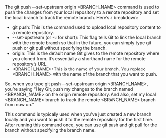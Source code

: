 The git push --set-upstream origin <BRANCH_NAME> command is used to push the changes from your local repository to a remote repository and set the local branch to track the remote branch. Here’s a breakdown:

- git push: This is the command used to upload local repository content to a remote repository.
- --set-upstream (or -u for short): This flag tells Git to link the local branch with the remote branch so that in the future, you can simply type git push or git pull without specifying the branch.
- origin: This is the default name Git gives to the remote repository where you cloned from. It’s essentially a shorthand name for the remote repository’s URL.
- <BRANCH_NAME>: This is the name of your branch. You replace <BRANCH_NAME> with the name of the branch that you want to push.

So, when you type git push --set-upstream origin <BRANCH_NAME>, you’re saying “Hey Git, push my changes to the branch named <BRANCH_NAME> on the origin remote repository. And also, set my local <BRANCH_NAME> branch to track the remote <BRANCH_NAME> branch from now on.”

This command is typically used when you’ve just created a new branch locally and you want to push it to the remote repository for the first time. After running this command once, you can use git push and git pull for the branch without specifying the branch name.
